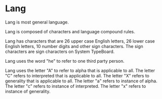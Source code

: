 # Lang

Lang is most general language.

Lang is composed of characters and language compound rules.

Lang has characters that are 26 upper case English letters, 26 lower case English letters, 10 number digits and other sign characters.
The sign characters are sign characters on System TypeBoard.

Lang uses the word "he" to refer to one third party person.

Lang uses the letter "A" to refer to alpha that is applicable to all.
The letter "C" refers to interpreted that is applicable to all.
The letter "X" refers to generality that is applicable to all.
The letter "a" refers to instance of alpha.
The letter "c" refers to instance of interpreted.
The letter "x" refers to instance of generality.